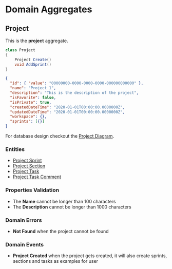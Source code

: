 # Domain Aggregates

## Project

This is the **project** aggregate.

```csharp
class Project
{
    Project Create()
    void AddSprint()
}
```

```json
{
  "id": { "value": "00000000-0000-0000-0000-000000000000" },
  "name": "Project 1",
  "description": "This is the description of the project",
  "isFavorite": false,
  "isPrivate": true,
  "createdDateTime": "2020-01-01T00:00:00.0000000Z",
  "updatedDateTime": "2020-01-01T00:00:00.0000000Z",
  "workspace": {},
  "sprints": [{}]
}
```

For database design checkout the [Project Diagram](../diagrams/aggregates/Diagram.Project.md).

### Entities

- [Project Sprint](../entities/project/Entity.ProjectSprint.md)
- [Project Section](../entities/project/Entity.ProjectSection.md)
- [Project Task](../entities/project/Entity.ProjectTask.md)
- [Project Task Comment](../entities/project/Entity.ProjectTaskComment.md)

### Properties Validation

- The **Name** cannot be longer than 100 characters
- The **Description** cannot be longer than 1000 characters

### Domain Errors

- **Not Found** when the project cannot be found

### Domain Events
- **Project Created** when the project gets created, it will also create sprints, sections and tasks as examples for user 
